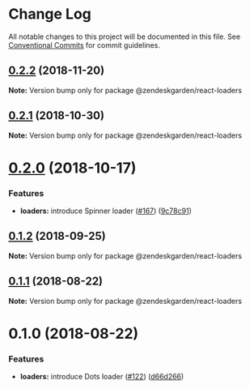 # Change Log

All notable changes to this project will be documented in this file.
See [Conventional Commits](https://conventionalcommits.org) for commit guidelines.

## [0.2.2](https://github.com/zendeskgarden/react-components/compare/@zendeskgarden/react-loaders@0.2.1...@zendeskgarden/react-loaders@0.2.2) (2018-11-20)

**Note:** Version bump only for package @zendeskgarden/react-loaders





## [0.2.1](https://github.com/zendeskgarden/react-components/compare/@zendeskgarden/react-loaders@0.2.0...@zendeskgarden/react-loaders@0.2.1) (2018-10-30)

**Note:** Version bump only for package @zendeskgarden/react-loaders





<a name="0.2.0"></a>
# [0.2.0](https://github.com/zendeskgarden/react-components/compare/@zendeskgarden/react-loaders@0.1.3...@zendeskgarden/react-loaders@0.2.0) (2018-10-17)


### Features

* **loaders:** introduce Spinner loader ([#167](https://github.com/zendeskgarden/react-components/issues/167)) ([9c78c91](https://github.com/zendeskgarden/react-components/commit/9c78c91))





<a name="0.1.2"></a>
## [0.1.2](https://github.com/zendeskgarden/react-components/compare/@zendeskgarden/react-loaders@0.1.1...@zendeskgarden/react-loaders@0.1.2) (2018-09-25)

**Note:** Version bump only for package @zendeskgarden/react-loaders





<a name="0.1.1"></a>
## [0.1.1](https://github.com/zendeskgarden/react-components/compare/@zendeskgarden/react-loaders@0.1.0...@zendeskgarden/react-loaders@0.1.1) (2018-08-22)

**Note:** Version bump only for package @zendeskgarden/react-loaders





<a name="0.1.0"></a>
# 0.1.0 (2018-08-22)


### Features

* **loaders:** introduce Dots loader ([#122](https://github.com/zendeskgarden/react-components/issues/122)) ([d66d266](https://github.com/zendeskgarden/react-components/commit/d66d266))
